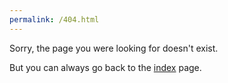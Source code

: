 ```yaml
---
permalink: /404.html
---
```

Sorry, the page you were looking for doesn't exist.

But you can always go back to the [index](/index.md) page.